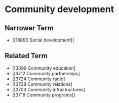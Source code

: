 # Community development  

## Narrower Term

- [[18890 Social development]]  

## Related Term

- [[3699 Community education]
- [[3712 Community partnerships]
- [[3724 Community radio]
- [[3728 Community relations]
- [[3703 Community infrastructures]
- [[3718 Community programs]]  

